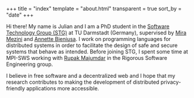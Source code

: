 +++
title = "index"
template = "about.html"
transparent = true
sort_by = "date"
+++

Hi there! My name is Julian and I am a PhD student in the [Software Technology Group (STG)](https://www.stg.tu-darmstadt.de) at TU Darmstadt (Germany), supervised by [Mira Mezini](https://www.stg.tu-darmstadt.de/main_stg/staff_stg/mira_mezini_1.en.jsp) and [Annette Bieniusa](https://softech.cs.uni-kl.de/homepage/de/staff/AnnetteBieniusa/).
I work on programming languages for distributed systems in order to facilitate the design of safe and secure systems that behave as intended.
Before joining STG, I spent some time at MPI-SWS working with [Rupak Majumdar](https://people.mpi-sws.org/~rupak/) in the Rigorous Software Engineering group.

I believe in free software and a decentralized web and I hope that my research contributes to making the development of distributed privacy-friendly applications more accessible.